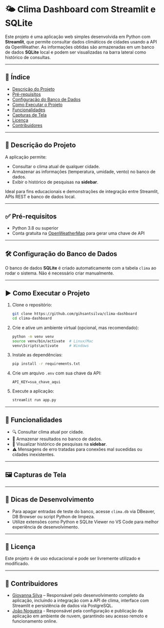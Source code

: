 # 🌤️ Clima Dashboard com Streamlit e SQLite

Este projeto é uma aplicação web simples desenvolvida em Python com **Streamlit**, que permite consultar dados climáticos de cidades usando a API da OpenWeather. As informações obtidas são armazenadas em um banco de dados **SQLite** local e podem ser visualizadas na barra lateral como histórico de consultas.

---

## 📑 Índice

* [Descrição do Projeto](#descrição-do-projeto)
* [Pré-requisitos](#pré-requisitos)
* [Configuração do Banco de Dados](#configuração-do-banco-de-dados)
* [Como Executar o Projeto](#como-executar-o-projeto)
* [Funcionalidades](#funcionalidades)
* [Capturas de Tela](#capturas-de-tela)
* [Licença](#licença)
* [Contribuidores](#contribuidores)

---

## 🧾 Descrição do Projeto

A aplicação permite:

* Consultar o clima atual de qualquer cidade.
* Armazenar as informações (temperatura, umidade, vento) no banco de dados.
* Exibir o histórico de pesquisas na **sidebar**.

Ideal para fins educacionais e demonstrações de integração entre Streamlit, APIs REST e banco de dados local.

---

## ✅ Pré-requisitos

* Python 3.8 ou superior
* Conta gratuita na [OpenWeatherMap](https://openweathermap.org/api) para gerar uma chave de API

---

## 🛠️ Configuração do Banco de Dados

O banco de dados **SQLite** é criado automaticamente com a tabela `clima` ao rodar o sistema. Não é necessário criar manualmente.

---

## ▶️ Como Executar o Projeto

1. Clone o repositório:

   ```bash
   git clone https://github.com/gihsantsilva/clima-dashboard
   cd clima-dashboard
   ```

2. Crie e ative um ambiente virtual (opcional, mas recomendado):

   ```bash
   python -m venv venv
   source venv/bin/activate  # Linux/Mac
   venv\Scripts\activate     # Windows
   ```

3. Instale as dependências:

   ```bash
   pip install -r requirements.txt
   ```

4. Crie um arquivo `.env` com sua chave da API:

   ```
   API_KEY=sua_chave_aqui
   ```

5. Execute a aplicação:

   ```bash
   streamlit run app.py
   ```

---

## 🎯 Funcionalidades

* 🔍 Consultar clima atual por cidade.
* 💾 Armazenar resultados no banco de dados.
* 📜 Visualizar histórico de pesquisas na **sidebar**.
* ⚠️ Mensagens de erro tratadas para conexões mal sucedidas ou cidades inexistentes.

---

## 🖼️ Capturas de Tela


---

## 🧪 Dicas de Desenvolvimento

* Para apagar entradas de teste do banco, acesse `clima.db` via DBeaver, DB Browser ou script Python de limpeza.
* Utilize extensões como Python e SQLite Viewer no VS Code para melhor experiência de desenvolvimento.

---

## 📝 Licença

Este projeto é de uso educacional e pode ser livremente utilizado e modificado.

---

## 🙋 Contribuidores

* [Giovanna Silva](https://github.com/gihsantsilva) – Responsável pelo desenvolvimento completo da aplicação, incluindo a integração com a API de clima, interface com Streamlit e persistência de dados via PostgreSQL.
* [João Nogueira](https://github.com/nogueirahyper) - Responsável pela configuração e publicação da aplicação em ambiente de nuvem, garantindo seu acesso remoto e funcionamento online.
